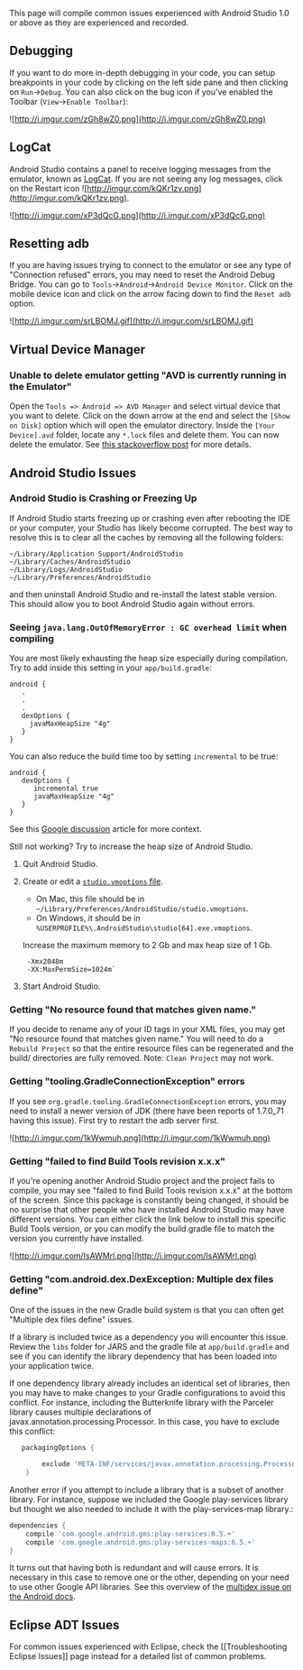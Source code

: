 This page will compile common issues experienced with Android Studio 1.0 or above as they are experienced and recorded. 

## Debugging

If you want to do more in-depth debugging in your code, you can setup breakpoints in your code by clicking on the left side pane and then clicking on `Run`->`Debug`.    You can also click on the bug icon if you've enabled the Toolbar (`View`->`Enable Toolbar`):

![http://i.imgur.com/zGh8wZ0.png](http://i.imgur.com/zGh8wZ0.png)

## LogCat

Android Studio contains a panel to receive logging messages from the emulator, known as [LogCat](http://developer.android.com/tools/help/logcat.html). If you are not seeing any log messages, click on the Restart icon ![http://imgur.com/kQKr1zv.png](http://imgur.com/kQKr1zv.png).  

![http://i.imgur.com/xP3dQcG.png](http://i.imgur.com/xP3dQcG.png)

## Resetting adb

If you are having issues trying to connect to the emulator or see any type of "Connection refused" errors, you may need to reset the Android Debug Bridge.  You can go to `Tools`->`Android`->`Android Device Monitor`.  Click on the mobile device icon and click on the arrow facing down to find the `Reset adb` option.

![http://i.imgur.com/srLBOMJ.gif](http://i.imgur.com/srLBOMJ.gif)

## Virtual Device Manager

### Unable to delete emulator getting "AVD is currently running in the Emulator"

Open the `Tools => Android => AVD Manager` and select virtual device that you want to delete. Click on the down arrow at the end and select the `[Show on Disk]` option which will open the emulator directory. Inside the `[Your Device].avd` folder, locate any `*.lock` files and delete them. You can now delete the emulator. See [this stackoverflow post](http://stackoverflow.com/questions/27005819/cant-delete-avd-from-avd-manager-in-android-studio) for more details. 

## Android Studio Issues

### Android Studio is Crashing or Freezing Up

If Android Studio starts freezing up or crashing even after rebooting the IDE or your computer, your Studio has likely become corrupted. The best way to resolve this is to clear all the caches by removing all the following folders:

```
~/Library/Application Support/AndroidStudio
~/Library/Caches/AndroidStudio
~/Library/Logs/AndroidStudio
~/Library/Preferences/AndroidStudio
```

and then uninstall Android Studio and re-install the latest stable version. This should allow you to boot Android Studio again without errors.

### Seeing `java.lang.OutOfMemoryError : GC overhead limit` when compiling

You are most likely exhausting the heap size especially during compilation.  Try to add inside this setting in your `app/build.gradle`:

```
android {
   .
   .
   .
   dexOptions {
     javaMaxHeapSize "4g"
   }
}

```

You can also reduce the build time too by setting `incremental` to be true:

```
android {
   dexOptions { 
      incremental true
      javaMaxHeapSize "4g"
   }
}
```

See this [Google discussion](https://groups.google.com/forum/#!topic/adt-dev/r4p-sBLl7DQ) article for more context.

Still not working?  Try to increase the heap size of Android Studio.  

1. Quit Android Studio.
2. Create or edit a [`studio.vmoptions` file](http://tools.android.com/tech-docs/configuration). 
    * On Mac, this file should be in `~/Library/Preferences/AndroidStudio/studio.vmoptions`.
    * On Windows, it should be in `%USERPROFILE%\.AndroidStudio\studio[64].exe.vmoptions`. 

    Increase the maximum memory to 2 Gb and max heap size of 1 Gb.
    ```
     -Xmx2048m
     -XX:MaxPermSize=1024m`
   ```
3. Start Android Studio.

### Getting "No resource found that matches given name."

If you decide to rename any of your ID tags in your XML files, you may get "No resource found that matches given name." You will need to do a `Rebuild Project` so that the entire resource files can be regenerated and the build/ directories are fully removed.  Note: `Clean Project` may not work.

### Getting "tooling.GradleConnectionException" errors

If you see `org.gradle.tooling.GradleConnectionException` errors, you may need to install a newer version of JDK (there have been reports of 1.7.0_71 having this issue).  First try to restart the adb server first.

![http://i.imgur.com/1kWwmuh.png](http://i.imgur.com/1kWwmuh.png)

### Getting "failed to find Build Tools revision x.x.x"

If you're opening another Android Studio project and the project fails to compile, you may see "failed to find Build Tools revision x.x.x" at the bottom of the screen.  Since this package is constantly being changed, it should be no surprise that other people who have installed Android Studio may have different versions. You can either click the link below to install this specific Build Tools version, or you can modify the build.gradle file to match the version you currently have installed.

![http://i.imgur.com/IsAWMrl.png](http://i.imgur.com/IsAWMrl.png)

### Getting "com.android.dex.DexException: Multiple dex files define" 

One of the issues in the new Gradle build system is that you can often get "Multiple dex files define" issues.  

If a library is included twice as a dependency you will encounter this issue. Review the `libs` folder for JARS and the gradle file at `app/build.gradle` and see if you can identify the library dependency that has been loaded into your application twice.

If one dependency library already includes an identical set of libraries, then you may have to make changes to your Gradle configurations to avoid this conflict.  For instance, including the Butterknife library with the Parceler library causes multiple declarations of javax.annotation.processing.Processor.  In this case, you have to exclude this conflict:

```gradle
   packagingOptions {

        exclude 'META-INF/services/javax.annotation.processing.Processor'  // butterknife
    }
```

Another error if you attempt to include a library that is a subset of another library.  For instance, suppose we included the Google play-services library but thought we also needed to include it with the play-services-map library.:

```gradle
dependencies {
    compile 'com.google.android.gms:play-services:6.5.+'
    compile 'com.google.android.gms:play-services-maps:6.5.+'
}
```

It turns out that having both is redundant and will cause errors.  It is necessary in this case to remove one or the other, depending on your need to use other Google API libraries. See this overview of the [multidex issue on the Android docs](https://developer.android.com/tools/building/multidex.html).

## Eclipse ADT Issues

For common issues experienced with Eclipse, check the [[Troubleshooting Eclipse Issues]] page instead for a detailed list of common problems.